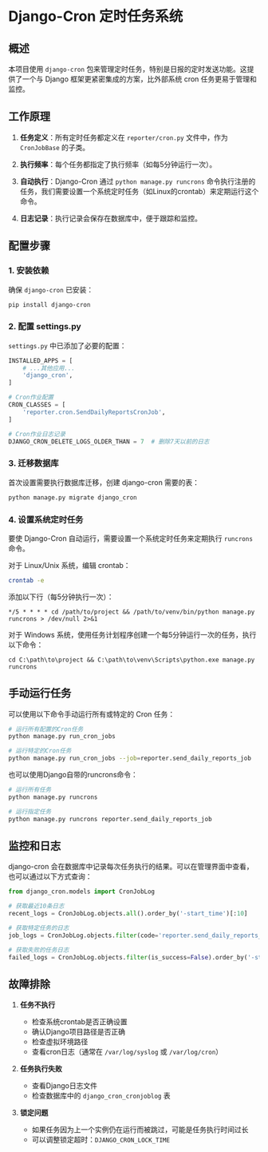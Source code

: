 # Django-Cron 定时任务系统

## 概述

本项目使用 `django-cron` 包来管理定时任务，特别是日报的定时发送功能。这提供了一个与 Django 框架更紧密集成的方案，比外部系统 cron 任务更易于管理和监控。

## 工作原理

1. **任务定义**：所有定时任务都定义在 `reporter/cron.py` 文件中，作为 `CronJobBase` 的子类。

2. **执行频率**：每个任务都指定了执行频率（如每5分钟运行一次）。

3. **自动执行**：Django-Cron 通过 `python manage.py runcrons` 命令执行注册的任务，我们需要设置一个系统定时任务（如Linux的crontab）来定期运行这个命令。

4. **日志记录**：执行记录会保存在数据库中，便于跟踪和监控。

## 配置步骤

### 1. 安装依赖

确保 `django-cron` 已安装：

```bash
pip install django-cron
```

### 2. 配置 settings.py

`settings.py` 中已添加了必要的配置：

```python
INSTALLED_APPS = [
    # ...其他应用...
    'django_cron',
]

# Cron作业配置
CRON_CLASSES = [
    'reporter.cron.SendDailyReportsCronJob',
]

# Cron作业日志记录
DJANGO_CRON_DELETE_LOGS_OLDER_THAN = 7  # 删除7天以前的日志
```

### 3. 迁移数据库

首次设置需要执行数据库迁移，创建 django-cron 需要的表：

```bash
python manage.py migrate django_cron
```

### 4. 设置系统定时任务

要使 Django-Cron 自动运行，需要设置一个系统定时任务来定期执行 `runcrons` 命令。

对于 Linux/Unix 系统，编辑 crontab：

```bash
crontab -e
```

添加以下行（每5分钟执行一次）：

```
*/5 * * * * cd /path/to/project && /path/to/venv/bin/python manage.py runcrons > /dev/null 2>&1
```

对于 Windows 系统，使用任务计划程序创建一个每5分钟运行一次的任务，执行以下命令：

```
cd C:\path\to\project && C:\path\to\venv\Scripts\python.exe manage.py runcrons
```

## 手动运行任务

可以使用以下命令手动运行所有或特定的 Cron 任务：

```bash
# 运行所有配置的Cron任务
python manage.py run_cron_jobs

# 运行特定的Cron任务
python manage.py run_cron_jobs --job=reporter.send_daily_reports_job
```

也可以使用Django自带的runcrons命令：

```bash
# 运行所有任务
python manage.py runcrons

# 运行指定任务
python manage.py runcrons reporter.send_daily_reports_job
```

## 监控和日志

django-cron 会在数据库中记录每次任务执行的结果。可以在管理界面中查看，也可以通过以下方式查询：

```python
from django_cron.models import CronJobLog

# 获取最近10条日志
recent_logs = CronJobLog.objects.all().order_by('-start_time')[:10]

# 获取特定任务的日志
job_logs = CronJobLog.objects.filter(code='reporter.send_daily_reports_job').order_by('-start_time')

# 获取失败的任务日志
failed_logs = CronJobLog.objects.filter(is_success=False).order_by('-start_time')
```

## 故障排除

1. **任务不执行**
   - 检查系统crontab是否正确设置
   - 确认Django项目路径是否正确
   - 检查虚拟环境路径
   - 查看cron日志（通常在 `/var/log/syslog` 或 `/var/log/cron`）

2. **任务执行失败**
   - 查看Django日志文件
   - 检查数据库中的 `django_cron_cronjoblog` 表

3. **锁定问题**
   - 如果任务因为上一个实例仍在运行而被跳过，可能是任务执行时间过长
   - 可以调整锁定超时：`DJANGO_CRON_LOCK_TIME` 